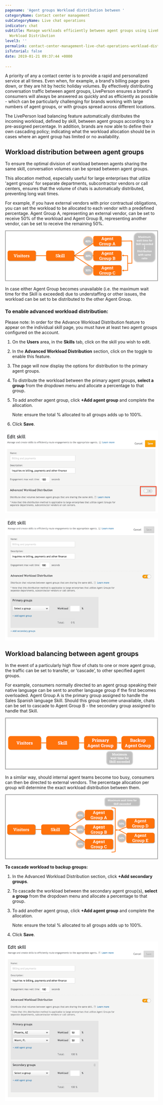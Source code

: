 ```yaml
---
pagename: 'Agent groups Workload distribution between '
categoryName: Contact center management
subCategoryName: Live chat operations
indicator: chat
subtitle: Manage workloads efficiently between agent groups using LivePerson's Advanced
  Workload Distribution
level3: ''
permalink: contact-center-management-live-chat-operations-workload-distribution-between-agent-groups.html
isTutorial: false
date: 2019-01-21 09:37:44 +0000

---
```

A priority of any a contact center is to provide a rapid and personalized service at all times. Even when, for example, a brand's billing page goes down, or they are hit by hectic holiday volumes. By effectively distributing conversation traffic between agent groups, LivePerson ensures a brand's consumers will always be answered as quickly and as efficiently as possible - which can be particularly challenging for brands working with large numbers of agent groups, or with groups spread across different locations.

The LivePerson load balancing feature automatically distributes the incoming workload, defined by skill, between agent groups according to a pre-assigned percentage. In addition, brands are now able to define their own cascading policy; indicating what the workload allocation should be in cases where an agent group has limited or no availability.

## **Workload distribution between agent groups**

To ensure the optimal division of workload between agents sharing the same skill, conversation volumes can be spread between agent groups. 

This allocation method, especially useful for large enterprises that utilize 'agent groups' for separate departments, subcontractor vendors or call centers, ensures that the volume of chats is automatically distributed, preventing long wait times. 

For example, if you have external vendors with prior contractual obligations, you can set the workload to be allocated to each vendor with a predefined percentage. Agent Group A, representing an external vendor, can be set to receive 50% of the workload and Agent Group B, representing another vendor, can be set to receive the remaining 50%. 

![](/img/workload-distribution-between-agent-groups-1.png)

In case either Agent Group becomes unavailable (i.e. the maximum wait time for the Skill is exceeded) due to understaffing or other issues, the workload can be set to be distributed to the other Agent Group.

### **To enable advanced workload distribution:**

Please note: In order for the Advance Workload Distribution feature to appear on the individual skill page, you must have at least two agent groups configured on the account. 

1. On the **Users** area, in the **Skills** tab, click on the skill you wish to edit.
2. In the **Advanced Workload Distribution** section, click on the toggle to enable this feature.
3. The page will now display the options for distribution to the primary agent groups.
4. To distribute the workload between the primary agent groups, **select a group** from the dropdown menu and allocate a percentage to that group.
5. To add another agent group, click **+Add agent group** and complete the allocation.

	Note: ensure the total % allocated to all groups adds up to 100%.

6. Click **Save**.

![](/img/workload-distribution-between-agent-groups-2.png)

![](/img/workload-distribution-between-agent-groups-3.png)

## **Workload balancing between agent groups**

In the event of a particularly high flow of chats to one or more agent group, the traffic can be set to transfer, or ‘cascade’, to other specified agent groups. 

For example, consumers normally directed to an agent group speaking their native language can be sent to another language group if the first becomes overloaded. Agent Group A is the primary group assigned to handle the Sales Spanish language Skill. Should this group become unavailable, chats can be set to cascade to Agent Group B - the secondary group assigned to handle that Skill.

![](/img/workload-distribution-between-agent-groups-4.png)

In a similar way, should internal agent teams become too busy, consumers can then be directed to external vendors. The percentage allocation per group will determine the exact workload distribution between them.

![](/img/workload-distribution-between-agent-groups-5.png)

**To cascade workload to backup groups:**

1. In the Advanced Workload Distribution section, click **+Add secondary groups**. 
2. To cascade the workload between the secondary agent group(s), **select a group** from the dropdown menu and allocate a percentage to that group.
3. To add another agent group, click **+Add agent group** and complete the allocation.

	Note: ensure the total % allocated to all groups adds up to 100%.

4. Click **Save**.

![](/img/workload-distribution-between-agent-groups-6.png)